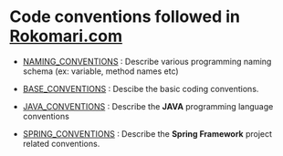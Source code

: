 # Code conventions followed in [Rokomari.com](https://www.rokomari.com)

- [NAMING_CONVENTIONS](https://github.com/fahim44/convention/blob/master/NAMING_CONVENTIONS.md) : Describe various programming naming schema (ex: variable, method names etc)

- [BASE_CONVENTIONS](https://github.com/fahim44/convention/blob/master/BASE_CONVENTIONS.md) : Descibe the basic coding conventions.

- [JAVA_CONVENTIONS](https://github.com/fahim44/convention/blob/master/JAVA_CONVENTIONS.md) : Describe the **JAVA** programming language conventions

- [SPRING_CONVENTIONS](https://github.com/fahim44/convention/blob/master/SPRING_CONVENTIONS.md) : Describe the **Spring Framework** project related conventions.